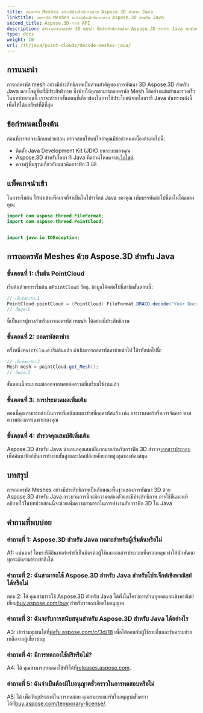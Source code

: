 ```yaml
---
title: ถอดรหัส Meshes อย่างมีประสิทธิภาพด้วย Aspose.3D สำหรับ Java
linktitle: ถอดรหัส Meshes อย่างมีประสิทธิภาพด้วย Aspose.3D สำหรับ Java
second_title: Aspose.3D จาวา API
description: สำรวจการถอดรหัส 3D mesh ที่มีประสิทธิภาพด้วย Aspose.3D สำหรับ Java บทช่วยสอนทีละขั้นตอนสำหรับนักพัฒนา
type: docs
weight: 10
url: /th/java/point-clouds/decode-meshes-java/
---
```

## การแนะนำ

การถอดรหัส mesh อย่างมีประสิทธิภาพเป็นส่วนสำคัญของการพัฒนา 3D Aspose.3D สำหรับ Java มอบโซลูชันที่มีประสิทธิภาพ ซึ่งช่วยให้คุณสามารถถอดรหัส Mesh ได้อย่างแม่นยำและรวดเร็ว ในบทช่วยสอนนี้ เราจะสำรวจขั้นตอนที่เกี่ยวข้องในการใช้ประโยชน์จากไลบรารี Java อันทรงพลังนี้เพื่อให้ได้ผลลัพธ์ที่ดีที่สุด

## ข้อกำหนดเบื้องต้น

ก่อนที่เราจะเจาะลึกบทช่วยสอน ตรวจสอบให้แน่ใจว่าคุณมีข้อกำหนดเบื้องต้นต่อไปนี้:

- ติดตั้ง Java Development Kit (JDK) บนระบบของคุณ
-  Aspose.3D สำหรับไลบรารี Java ที่ดาวน์โหลดจาก[เว็บไซต์](https://releases.aspose.com/3d/java/).
- ความรู้พื้นฐานเกี่ยวกับแนวคิดกราฟิก 3 มิติ

## แพ็คเกจนำเข้า

ในการเริ่มต้น ให้นำเข้าแพ็คเกจที่จำเป็นในโปรเจ็กต์ Java ของคุณ เพิ่มบรรทัดต่อไปนี้ลงในโค้ดของคุณ:

```java
import com.aspose.threed.FileFormat;
import com.aspose.threed.PointCloud;


import java.io.IOException;
```

## การถอดรหัส Meshes ด้วย Aspose.3D สำหรับ Java

### ขั้นตอนที่ 1: เริ่มต้น PointCloud

 เริ่มต้นด้วยการเริ่มต้น a`PointCloud` วัตถุ. ข้อมูลโค้ดต่อไปนี้สาธิตขั้นตอนนี้:

```java
// เอ็กซ์สตาร์ท:1
PointCloud pointCloud = (PointCloud) FileFormat.DRACO.decode("Your Document Directory" + "point_cloud_no_qp.drc");
// สิ้นสุด:1
```

นี่เป็นการปูทางสำหรับการถอดรหัส mesh ได้อย่างมีประสิทธิภาพ

### ขั้นตอนที่ 2: ถอดรหัสตาข่าย

 ครั้งหนึ่ง`PointCloud` เริ่มต้นแล้ว ดำเนินการถอดรหัสตาข่ายต่อไป ใช้รหัสต่อไปนี้:

```java
// เอ็กซ์สตาร์ท:3
Mesh mesh = pointCloud.get_Mesh();
// สิ้นสุด:3
```

ขั้นตอนนี้จะแยกเมชออกจากพอยต์คลาวด์ที่เตรียมใช้งานแล้ว

### ขั้นตอนที่ 3: การประมวลผลเพิ่มเติม

ตอนนี้คุณสามารถดำเนินการเพิ่มเติมบนตาข่ายที่ถอดรหัสแล้ว เช่น การเรนเดอร์หรือการจัดการ ตามความต้องการเฉพาะของคุณ

### ขั้นตอนที่ 4: สำรวจคุณสมบัติเพิ่มเติม

 Aspose.3D สำหรับ Java นำเสนอคุณสมบัติมากมายสำหรับกราฟิก 3D สำรวจ[เอกสารประกอบ](https://reference.aspose.com/3d/java/) เพื่อค้นหาฟังก์ชันการทำงานขั้นสูงและปลดปล่อยศักยภาพสูงสุดของห้องสมุด

## บทสรุป

การถอดรหัส Meshes อย่างมีประสิทธิภาพเป็นลักษณะพื้นฐานของการพัฒนา 3D ด้วย Aspose.3D สำหรับ Java กระบวนการนี้จะมีความคล่องตัวและมีประสิทธิภาพ การใช้ขั้นตอนที่อธิบายไว้ในบทช่วยสอนนี้จะช่วยเพิ่มความสามารถในการทำงานกับกราฟิก 3D ใน Java

## คำถามที่พบบ่อย

### คำถามที่ 1: Aspose.3D สำหรับ Java เหมาะสำหรับผู้เริ่มต้นหรือไม่

A1: แน่นอน! ไลบรารีมีอินเทอร์เฟซที่เป็นมิตรต่อผู้ใช้และเอกสารประกอบที่ครอบคลุม ทำให้นักพัฒนาทุกระดับสามารถเข้าถึงได้

### คำถามที่ 2: ฉันสามารถใช้ Aspose.3D สำหรับ Java สำหรับโปรเจ็กต์เชิงพาณิชย์ได้หรือไม่

 ตอบ 2: ได้ คุณสามารถใช้ Aspose.3D สำหรับ Java ได้ทั้งในโครงการส่วนบุคคลและเชิงพาณิชย์ เยี่ยม[buy.aspose.com/buy](https://purchase.aspose.com/buy) สำหรับรายละเอียดใบอนุญาต

### คำถามที่ 3: ฉันจะรับการสนับสนุนสำหรับ Aspose.3D สำหรับ Java ได้อย่างไร

A3: เข้าร่วมชุมชนได้ที่[ฟอรั่ม.aspose.com/c/3d/18](https://forum.aspose.com/c/3d/18) เพื่อโต้ตอบกับผู้ใช้รายอื่นและรับความช่วยเหลือจากผู้เชี่ยวชาญ

### คำถามที่ 4: มีการทดลองใช้ฟรีหรือไม่?

 A4: ได้ คุณสามารถทดลองใช้ฟรีได้ที่[releases.aspose.com](https://releases.aspose.com/).

### คำถามที่ 5: ฉันจำเป็นต้องมีใบอนุญาตชั่วคราวในการทดสอบหรือไม่

 A5: ได้ เพื่อวัตถุประสงค์ในการทดสอบ คุณสามารถขอรับใบอนุญาตชั่วคราวได้ที่[buy.aspose.com/temporary-license/](https://purchase.aspose.com/temporary-license/).
